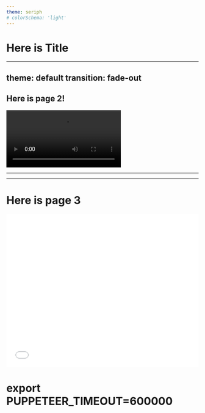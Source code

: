 ```yaml
---
theme: seriph
# colorSchema: 'light'
---
```


# Here is Title


---
theme: default
transition: fade-out
---

## Here is page 2!

<video controls style="max-width: 100%;">
  <source src="/videodemo.mp4" type="video/mp4">
</video>

---
---

# Here is page 3
<iframe src="/manimslidedemo.html" style="width: 100%; height: 400px; border: none;"></iframe>

# export PUPPETEER_TIMEOUT=600000